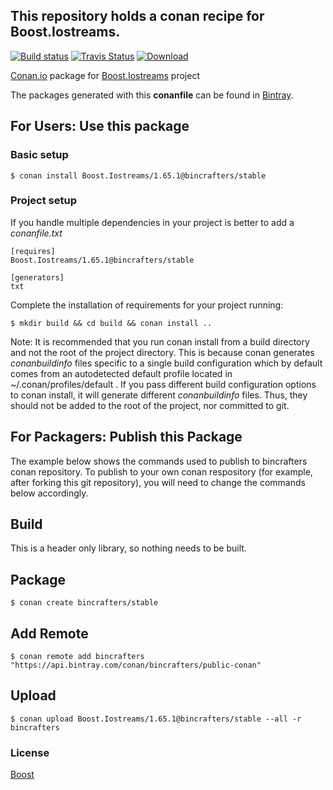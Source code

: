 ## This repository holds a conan recipe for Boost.Iostreams.

[![Build status](https://ci.appveyor.com/api/projects/status/9tub6t0vilohhgi6/branch/stable/1.65.1?svg=true)](https://ci.appveyor.com/project/BinCrafters/conan-boost-iostreams/branch/stable/1.65.1)
[![Travis Status](https://travis-ci.org/bincrafters/conan-boost-iostreams.svg?branch=stable%2F1.65.1)](https://travis-ci.org/bincrafters/conan-boost-iostreams)
[![Download](https://api.bintray.com/packages/bincrafters/public-conan/Boost.Iostreams%3Abincrafters/images/download.svg?version=1.65.1%3Astable) ](https://bintray.com/bincrafters/public-conan/Boost.Iostreams%3Abincrafters/1.65.1%3Astable/link)

[Conan.io](https://conan.io) package for [Boost.Iostreams](https://github.com/Boostorg/Iostreams) project

The packages generated with this **conanfile** can be found in [Bintray](https://bintray.com/bincrafters/public-conan/Boost.Iostreams%3Abincrafters).

## For Users: Use this package

### Basic setup

    $ conan install Boost.Iostreams/1.65.1@bincrafters/stable

### Project setup

If you handle multiple dependencies in your project is better to add a *conanfile.txt*

    [requires]
    Boost.Iostreams/1.65.1@bincrafters/stable

    [generators]
    txt

Complete the installation of requirements for your project running:

    $ mkdir build && cd build && conan install ..
	
Note: It is recommended that you run conan install from a build directory and not the root of the project directory.  This is because conan generates *conanbuildinfo* files specific to a single build configuration which by default comes from an autodetected default profile located in ~/.conan/profiles/default .  If you pass different build configuration options to conan install, it will generate different *conanbuildinfo* files.  Thus, they should not be added to the root of the project, nor committed to git. 

## For Packagers: Publish this Package

The example below shows the commands used to publish to bincrafters conan repository. To publish to your own conan respository (for example, after forking this git repository), you will need to change the commands below accordingly. 

## Build  

This is a header only library, so nothing needs to be built.

## Package 

    $ conan create bincrafters/stable
	
## Add Remote

	$ conan remote add bincrafters "https://api.bintray.com/conan/bincrafters/public-conan"

## Upload

    $ conan upload Boost.Iostreams/1.65.1@bincrafters/stable --all -r bincrafters

### License
[Boost](www.boost.org/LICENSE_1_0.txt)
